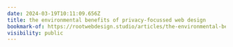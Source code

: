 ```yaml
---
date: 2024-03-19T10:11:09.656Z
title: the environmental benefits of privacy-focussed web design
bookmark-of: https://rootwebdesign.studio/articles/the-environmental-benefits-of-privacy-focussed-web-design/
visibility: public
---
```

